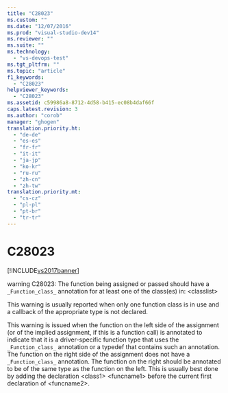 ```yaml
---
title: "C28023"
ms.custom: ""
ms.date: "12/07/2016"
ms.prod: "visual-studio-dev14"
ms.reviewer: ""
ms.suite: ""
ms.technology: 
  - "vs-devops-test"
ms.tgt_pltfrm: ""
ms.topic: "article"
f1_keywords: 
  - "C28023"
helpviewer_keywords: 
  - "C28023"
ms.assetid: c59986a8-8712-4d58-b415-ec08b4daf66f
caps.latest.revision: 3
ms.author: "corob"
manager: "ghogen"
translation.priority.ht: 
  - "de-de"
  - "es-es"
  - "fr-fr"
  - "it-it"
  - "ja-jp"
  - "ko-kr"
  - "ru-ru"
  - "zh-cn"
  - "zh-tw"
translation.priority.mt: 
  - "cs-cz"
  - "pl-pl"
  - "pt-br"
  - "tr-tr"
---
```

# C28023
[!INCLUDE[vs2017banner](../code-quality/includes/vs2017banner.md)]

warning C28023: The function being assigned or passed should have a `_Function_class_` annotation for at least one of the class(es) in: \<classlist>  
  
 This warning is usually reported when only one function class is in use and a callback of the appropriate type is not declared.  
  
 This warning is issued when the function on the left side of the assignment (or of the implied assignment, if this is a function call) is annotated to indicate that it is a driver-specific function type that uses the `_Function_class_` annotation or a typedef that contains such an annotation. The function on the right side of the assignment does not have a `_Function_class_` annotation. The function on the right should be annotated to be of the same type as the function on the left. This is usually best done by adding the declaration \<class1> \<funcname1> before the current first declaration of \<funcname2>.